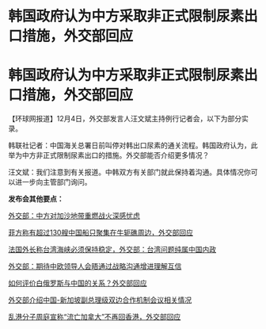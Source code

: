 # 韩国政府认为中方采取非正式限制尿素出口措施，外交部回应

# 韩国政府认为中方采取非正式限制尿素出口措施，外交部回应

【环球网报道】12月4日，外交部发言人汪文斌主持例行记者会，以下为部分实录。

韩联社记者：中国海关总署日前叫停对韩出口尿素的通关流程。韩国政府认为，此举为中方非正式限制尿素出口的措施。外交部能否介绍更多情况？

汪文斌：我们注意到有关报道。中韩双方有关部门就此保持着沟通。具体情况你可以进一步向主管部门询问。

**发布会其他要点：**

[外交部：中方对加沙地带重燃战火深感忧虑 ](https://news.qq.com/rain/a/20231204A05BGG00)

[菲方称有超过130艘中国船只聚集在牛轭礁周边，外交部回应 ](https://news.qq.com/rain/a/20231204A059KK00)

[法国外长称台湾海峡必须保持稳定，外交部：台湾问题纯属中国内政 ](https://news.qq.com/rain/a/20231204A05G9R00)

[外交部：期待中欧领导人会晤通过战略沟通增进理解互信](https://news.qq.com/rain/a/20231204A05G3R00)

[如何评价白俄罗斯与中国的关系？外交部回应](https://news.qq.com/rain/a/20231204A05CWQ00)

[外交部介绍中国-新加坡副总理级双边合作机制会议相关情况](https://news.qq.com/rain/a/20231204A05C1O00)

[乱港分子周庭宣称“流亡加拿大”不再回香港，外交部回应](https://news.qq.com/rain/a/20231204A05IA000)

